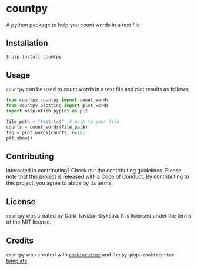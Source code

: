 # countpy

A python package to help you count words in a text file

## Installation

```bash
$ pip install countpy
```

## Usage

`countpy` can be used to count words in a text file and plot results
as follows:

```python
from countpy.countpy import count_words
from countpy.plotting import plot_words
import matplotlib.pyplot as plt

file_path = "test.txt"  # path to your file
counts = count_words(file_path)
fig = plot_words(counts, n=10)
plt.show()
```

## Contributing

Interested in contributing? Check out the contributing guidelines. Please note that this project is released with a Code of Conduct. By contributing to this project, you agree to abide by its terms.

## License

`countpy` was created by Dalia Tavizon-Dykstra. It is licensed under the terms of the MIT license.

## Credits

`countpy` was created with [`cookiecutter`](https://cookiecutter.readthedocs.io/en/latest/) and the `py-pkgs-cookiecutter` [template](https://github.com/py-pkgs/py-pkgs-cookiecutter).
